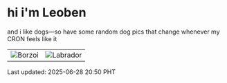 # hi i'm Leoben

and i like dogs—so have some random dog pics that change whenever my CRON feels like it

|  |  |
|--------|----------|
| ![Borzoi](https://random-dog-vercel.vercel.app/api/random-borzoi?v=1751115057) | ![Labrador](https://random-dog-vercel.vercel.app/api/random-labrador?v=1751115057) |

Last updated: 2025-06-28 20:50 PHT
